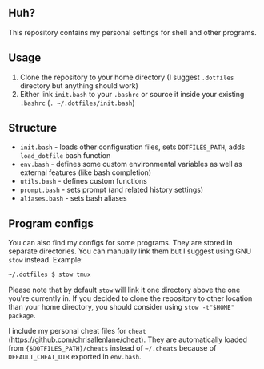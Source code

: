 Huh?
-----------------------
This repository contains my personal settings for shell and other programs.

Usage
-----------------------
1. Clone the repository to your home directory (I suggest `.dotfiles` directory but anything should work)
2. Either link `init.bash` to your `.bashrc` or source it inside your existing `.bashrc` (`. ~/.dotfiles/init.bash`)

Structure
-----------------------
* `init.bash` - loads other configuration files, sets `DOTFILES_PATH`, adds `load_dotfile` bash function
* `env.bash` - defines some custom environmental variables as well as external features (like bash completion)
* `utils.bash` - defines custom functions
* `prompt.bash` - sets prompt (and related history settings)
* `aliases.bash` - sets bash aliases

Program configs
-----------------------
You can also find my configs for some programs. They are stored in separate directories. You can manually link them but I suggest using GNU `stow` instead. Example:
```bash
~/.dotfiles $ stow tmux
```

Please note that by default `stow` will link it one directory above the one you're currently in. If you decided to clone the repository to other location than your home directory, you should consider using `stow -t"$HOME" package`.

I include my personal cheat files for `cheat` (https://github.com/chrisallenlane/cheat). They are automatically loaded from `{$DOTFILES_PATH}/cheats` instead of `~/.cheats` because of `DEFAULT_CHEAT_DIR` exported in `env.bash`.
